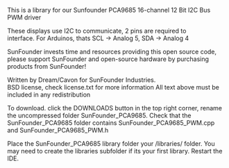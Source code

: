 This is a library for our Sunfounder PCA9685 16-channel 12 Bit I2C Bus PWM driver

These displays use I2C to communicate, 2 pins are required to  
interface. For Arduinos, thats SCL -> Analog 5, SDA -> Analog 4

SunFounder invests time and resources providing this open source code, 
please support SunFounder and open-source hardware by purchasing 
products from SunFounder!

Written by Dream/Cavon for SunFounder Industries.  
BSD license, check license.txt for more information
All text above must be included in any redistribution

To download. click the DOWNLOADS button in the top right corner, rename the uncompressed folder SunFounder_PCA9685. Check that the SunFounder_PCA9685 folder contains SunFounder_PCA9685_PWM.cpp and SunFounder_PCA9685_PWM.h

Place the SunFounder_PCA9685 library folder your <arduinosketchfolder>/libraries/ folder. You may need to create the libraries subfolder if its your first library. Restart the IDE.

